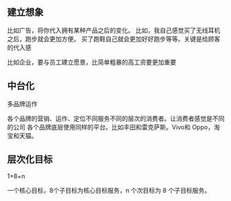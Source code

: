 
## 建立想象

比如广告，将你代入拥有某种产品之后的变化。
比如，我自己感觉买了无线耳机之后，跑步就会更加方便。
买了跑鞋自己就会更加好好跑步等等。关键是给顾客的代入感

比如企业，要与员工建立愿景，比简单粗暴的高工资要更加重要

## 中台化

多品牌运作

各个品牌的营销、运作、定位不同服务不同的层次的消费者。让消费者感觉是不同的公司
各个品牌底层使用同样的平台。比如丰田和雷克萨斯。Vivo和 Oppo，淘宝和天猫。

## 层次化目标

1+8+n

一个核心目标，8个子目标为核心目标服务，n 个次目标为 8 个子目标服务。
